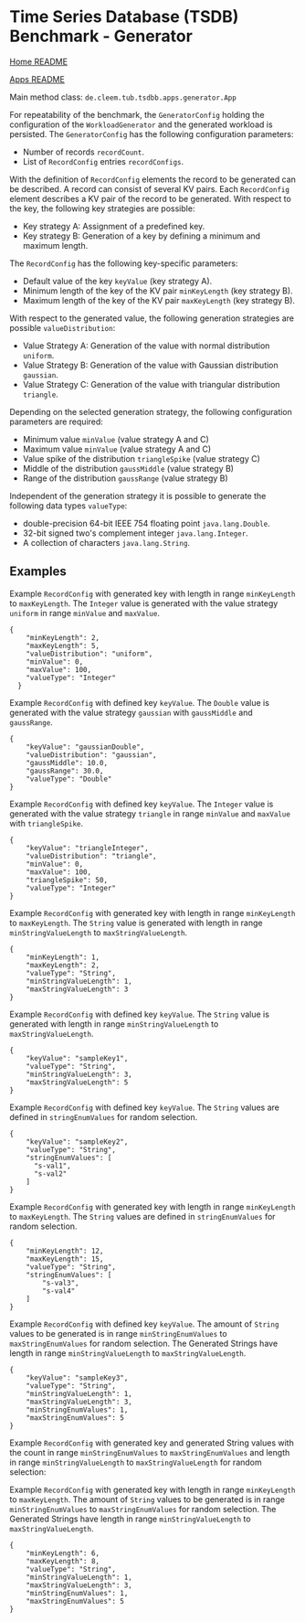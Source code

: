 # Time Series Database (TSDB) Benchmark - Generator

[Home README](../../README.md)

[Apps README](../README.md)

Main method class: `de.cleem.tub.tsdbb.apps.generator.App`

For repeatability of the benchmark, the `GeneratorConfig` holding the configuration of the `WorkloadGenerator` and
the generated workload is persisted.
The `GeneratorConfig` has the following configuration parameters:

- Number of records `recordCount`.
- List of `RecordConfig` entries `recordConfigs`.

With the definition of `RecordConfig` elements the record to be generated can be described.
A record can consist of several KV pairs.
Each `RecordConfig` element describes a KV pair of the record to be generated.
With respect to the key, the following key strategies are possible:

- Key strategy A: Assignment of a predefined key.
- Key strategy B: Generation of a key by defining a minimum and maximum length.

The `RecordConfig` has the following key-specific parameters:

- Default value of the key `keyValue` (key strategy A).
- Minimum length of the key of the KV pair `minKeyLength` (key strategy B).
- Maximum length of the key of the KV pair `maxKeyLength` (key strategy B).

With respect to the generated value, the following generation strategies are possible `valueDistribution`:

- Value Strategy A: Generation of the value with normal distribution `uniform`.
- Value Strategy B: Generation of the value with Gaussian distribution `gaussian`.
- Value Strategy C: Generation of the value with triangular distribution `triangle`.

Depending on the selected generation strategy, the following configuration parameters are required:

- Minimum value `minValue` (value strategy A and C)
- Maximum value `minValue` (value strategy A and C)
- Value spike of the distribution `triangleSpike` (value strategy C)
- Middle of the distribution `gaussMiddle` (value strategy B)
- Range of the distribution `gaussRange` (value strategy B)

Independent of the generation strategy it is possible to generate the following data types `valueType`:

- double-precision 64-bit IEEE 754 floating point `java.lang.Double`.
- 32-bit signed two's complement integer `java.lang.Integer`.
- A collection of characters  `java.lang.String`.

## Examples

Example `RecordConfig` with generated key with length in range `minKeyLength` to `maxKeyLength`.
The `Integer` value is generated with the value strategy `uniform` in range `minValue` and `maxValue`.

```
{
    "minKeyLength": 2,
    "maxKeyLength": 5,
    "valueDistribution": "uniform",
    "minValue": 0,
    "maxValue": 100,
    "valueType": "Integer"
  }
```

Example `RecordConfig` with defined key `keyValue`.
The `Double` value is generated with the value strategy `gaussian` with `gaussMiddle` and `gaussRange`.

```
{
    "keyValue": "gaussianDouble",
    "valueDistribution": "gaussian",
    "gaussMiddle": 10.0,
    "gaussRange": 30.0,
    "valueType": "Double"
}
```

Example `RecordConfig` with defined key `keyValue`.
The `Integer` value is generated with the value strategy `triangle` in range `minValue` and `maxValue` with `triangleSpike`.

```
{
    "keyValue": "triangleInteger",
    "valueDistribution": "triangle",
    "minValue": 0,
    "maxValue": 100,
    "triangleSpike": 50,
    "valueType": "Integer"
}
```

Example `RecordConfig` with generated key with length in range `minKeyLength` to `maxKeyLength`.
The `String` value is generated with length in range `minStringValueLength` to `maxStringValueLength`.

```
{
    "minKeyLength": 1,
    "maxKeyLength": 2,
    "valueType": "String",
    "minStringValueLength": 1,
    "maxStringValueLength": 3
}
```

Example `RecordConfig` with defined key `keyValue`.
The `String` value is generated with length in range `minStringValueLength` to `maxStringValueLength`.

```
{
    "keyValue": "sampleKey1",
    "valueType": "String",
    "minStringValueLength": 3,
    "maxStringValueLength": 5
}
```

Example `RecordConfig` with defined key `keyValue`.
The `String` values are defined in `stringEnumValues` for random selection.

```
{
    "keyValue": "sampleKey2",
    "valueType": "String",
    "stringEnumValues": [
      "s-val1",
      "s-val2"
    ]
}
```

Example `RecordConfig` with generated key with length in range `minKeyLength` to `maxKeyLength`.
The `String` values are defined in `stringEnumValues` for random selection.

```
{
    "minKeyLength": 12,
    "maxKeyLength": 15,
    "valueType": "String",
    "stringEnumValues": [
        "s-val3",
        "s-val4"
    ]
}
```

Example `RecordConfig` with defined key `keyValue`.
The amount of `String` values to be generated is in range `minStringEnumValues` to `maxStringEnumValues` for random selection.
The Generated Strings have length in range `minStringValueLength` to `maxStringValueLength`.

```
{
    "keyValue": "sampleKey3",
    "valueType": "String",
    "minStringValueLength": 1,
    "maxStringValueLength": 3,
    "minStringEnumValues": 1,
    "maxStringEnumValues": 5
}
```

Example `RecordConfig` with generated key and generated String values with the count in range `minStringEnumValues` to `maxStringEnumValues` and length in range `minStringValueLength` to `maxStringValueLength` for random selection:


Example `RecordConfig` with generated key with length in range `minKeyLength` to `maxKeyLength`.
The amount of `String` values to be generated is in range `minStringEnumValues` to `maxStringEnumValues` for random selection.
The Generated Strings have length in range `minStringValueLength` to `maxStringValueLength`.

```
{
    "minKeyLength": 6,
    "maxKeyLength": 8,
    "valueType": "String",
    "minStringValueLength": 1,
    "maxStringValueLength": 3,
    "minStringEnumValues": 1,
    "maxStringEnumValues": 5
}
```
